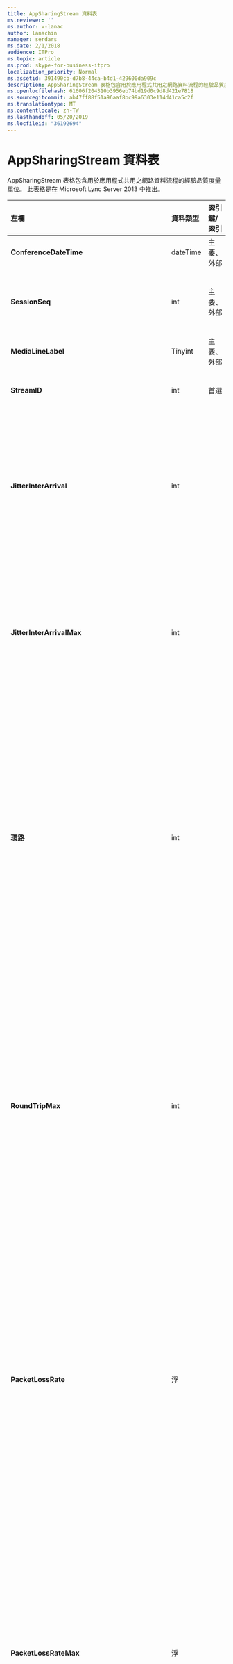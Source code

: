 ```yaml
---
title: AppSharingStream 資料表
ms.reviewer: ''
ms.author: v-lanac
author: lanachin
manager: serdars
ms.date: 2/1/2018
audience: ITPro
ms.topic: article
ms.prod: skype-for-business-itpro
localization_priority: Normal
ms.assetid: 391490cb-d7b8-44ca-b4d1-429600da909c
description: AppSharingStream 表格包含用於應用程式共用之網路資料流程的經驗品質度量單位。 此表格是在 Microsoft Lync Server 2013 中推出。
ms.openlocfilehash: 61606f204310b3956eb74bd19d0c9d8d421e7818
ms.sourcegitcommit: ab47ff88f51a96aaf8bc99a6303e114d41ca5c2f
ms.translationtype: MT
ms.contentlocale: zh-TW
ms.lasthandoff: 05/20/2019
ms.locfileid: "36192694"
---
```

# <a name="appsharingstream-table"></a>AppSharingStream 資料表
 
AppSharingStream 表格包含用於應用程式共用之網路資料流程的經驗品質度量單位。 此表格是在 Microsoft Lync Server 2013 中推出。
  
|**左欄**|**資料類型**|**索引鍵/索引**|**詳細資料**|
|:-----|:-----|:-----|:-----|
|**ConferenceDateTime** <br/> |dateTime  <br/> |主要、外部  <br/> |會話開始的日期和時間。  <br/> |
|**SessionSeq** <br/> |int  <br/> |主要、外部  <br/> |使用順序識別碼來區分在相同日期和同一時間啟動的會話。  <br/> |
|**MediaLineLabel** <br/> |Tinyint  <br/> |主要、外部  <br/> | 請參閱[MediaLine 表格](https://docs.microsoft.com/skypeforbusiness/schema-reference/quality-of-experience-qoe-database-schema/medialine-0)。 <br/> |
|**StreamID** <br/> |int  <br/> |首選  <br/> |應用程式共用資料流程的唯一識別碼。  <br/> |
|**JitterInterArrival** <br/> |int  <br/> ||在 RTP 資料包抵達之間檢測到的平均抖動。 (抖動是通話 "shakiness" 的測量值)。高抖動值通常是由擁塞或超載的媒體伺服器所造成, 而且會造成失真或遺失音訊。  <br/> |
|**JitterInterArrivalMax** <br/> |int  <br/> ||在 RTP 資料包抵達之間檢測到最大抖動。 (抖動是通話 "shakiness" 的測量值)。高抖動值通常是由擁塞或超載的媒體伺服器所造成, 而且會造成失真或遺失音訊。  <br/> |
|**環路** <br/> |int  <br/> ||即時傳輸通訊協定資料包移動到另一個端點之後, 再返回的平均 (以毫秒為單位)。 200毫秒或較低的往返行程時間會視為可接受的品質。  <br/> 國際呼叫路由可能會造成高往返值。路由無法正確配置;或超載的媒體伺服器。 較高的往返行程時間會造成使用雙向即時音訊交談的困難。  <br/> |
|**RoundTripMax** <br/> |int  <br/> ||即時傳輸通訊協定資料包要傳送到另一個端點的最大值 (以毫秒為單位), 然後返回。 200毫秒或較低的往返行程時間會視為可接受的品質。  <br/> 國際呼叫路由可能會造成高往返值。路由無法正確配置;或超載的媒體伺服器。 較高的往返行程時間會造成使用雙向即時音訊交談的困難。  <br/> |
|**PacketLossRate** <br/> |浮  <br/> ||即時傳輸通訊協定 (RTP) 資料包遺失的平均速率。 (當 RTP 資料包 (這是一種用來透過網際網路傳送音訊和影片的通訊協定) 無法送達目的地時, 會發生資料包遺失。高遺失率通常是由擁塞所造成;缺乏頻寬;無線擁塞或干擾;或超載的媒體伺服器。 [資料包遺失] 通常會導致聲音失真或遺失。  <br/> |
|**PacketLossRateMax** <br/> |浮  <br/> ||即時傳輸通訊協定 (RTP) 資料包遺失率的最大值。 (當 RTP 資料包 (這是一種用來透過網際網路傳送音訊和影片的通訊協定) 無法送達目的地時, 會發生資料包遺失。高遺失率通常是由擁塞所造成;缺乏頻寬;無線擁塞或干擾;或超載的媒體伺服器。 [資料包遺失] 通常會導致聲音失真或遺失。  <br/> |
|**PacketUtilization** <br/> |int  <br/> ||已傳送的資料包數目。  <br/> |
|**BandwidthEst** <br/> |int  <br/> ||會話結束時可使用的估計單向頻寬。 以每秒位數報告。  <br/> |
|**AppSharingPayloadDescription** <br/> |int  <br/> ||應用程式共用負載的描述。  <br/> |
|**RelativeOneWayTotal** <br/> |浮  <br/> ||單向延遲的總金額。 相對單向延遲會測量用戶端與伺服器之間的延遲。  <br/> |
|**RelativeOneWayAverage** <br/> |浮  <br/> ||單向延隔時間的平均量。 相對單向延遲會測量用戶端與伺服器之間的延遲。  <br/> |
|**RelativeOneWayMax** <br/> |浮  <br/> ||單向延隔時間的最大值。 相對單向延遲會測量用戶端與伺服器之間的延遲。  <br/> |
|**RelativeOneWayBurstOccurrences** <br/> |int  <br/> ||單向突發發生次數總計。 "Bursty" 傳輸是一種傳輸, 其中的資料流程過無法預料的猝發, 而不是穩定的資料流程。 此量度會測量用戶端與伺服器之間的資料流程。  <br/> |
|**RelativeOneWayBurstDensity** <br/> |浮  <br/> ||總計單向突發密度。 "Bursty" 傳輸是一種傳輸, 其中的資料流程過無法預料的猝發, 而不是穩定的資料流程。 此量度會測量用戶端與伺服器之間的資料流程。  <br/> |
|**RelativeOneWayBurstDuration** <br/> |浮  <br/> ||總計單向突發持續時間。 "Bursty" 傳輸是一種傳輸, 其中的資料流程過無法預料的猝發, 而不是穩定的資料流程。 此量度會測量用戶端與伺服器之間的資料流程。  <br/> |
|**RelativeOneWayGapOccurrences** <br/> |int  <br/> ||總的單向間距發生情況。 "Bursty" 傳輸是一種傳輸, 其中的資料流程過無法預料的猝發, 而不是穩定的資料流程;[空隙] 表示這些猝發之間的延遲。 此量度會測量用戶端與伺服器之間的資料流程。  <br/> |
|**RelativeOneWayGapDensity** <br/> |浮  <br/> ||總單向間距密度。 "Bursty" 傳輸是一種傳輸, 其中的資料流程過無法預料的猝發, 而不是穩定的資料流程;[空隙] 表示這些猝發之間的延遲。 此量度會測量用戶端與伺服器之間的資料流程。  <br/> |
|**RelativeOneWayGapDuration** <br/> |浮  <br/> ||總共一個單向間距時間。 "Bursty" 傳輸是一種傳輸, 其中的資料流程過無法預料的猝發, 而不是穩定的資料流程;[空隙] 表示這些猝發之間的延遲。 此量度會測量用戶端與伺服器之間的資料流程。  <br/> |
|**ApplicationSharingType** <br/> |varChar (256)  <br/> ||應用程式角色 (共用或檢視器) 與內容類型。  <br/> |
|**RDPTileProcessingLatencyTotal** <br/> |浮  <br/> ||遠端桌面通訊協定 (RDP) 磚的總處理時間。 較高的總計相當於觀賞體驗中較長的延遲。  <br/> |
|**RDPTileProcessingLatencyAverage** <br/> |浮  <br/> ||遠端桌面通訊協定 (RDP) 磚的平均處理時間。 較高的總計相當於觀賞體驗中較長的延遲。  <br/> |
|**RDPTileProcessingLatencyMax** <br/> |浮  <br/> ||遠端桌面通訊協定 (RDP) 磚的最大處理時間。 較高的總計相當於觀賞體驗中較長的延遲。  <br/> |
|**RDPTileProcessingLatencyBurstOccurrences** <br/> |int  <br/> ||遠端桌面通訊協定 (RDP) 磚處理時間的突發事件發生方式。 "Bursty" 傳輸是一種傳輸, 其中的資料流程過無法預料的猝發, 而不是穩定的資料流程。  <br/> |
|**RDPTileProcessingLatencyBurstDensity** <br/> |浮  <br/> ||遠端桌面通訊協定 (RDP) 磚處理時間的暴沖密度。 "Bursty" 傳輸是一種傳輸, 其中的資料流程過無法預料的猝發, 而不是穩定的資料流程。  <br/> |
|**RDPTileProcessingLatencyBurstDuration** <br/> |浮  <br/> ||遠端桌面通訊協定 (RDP) 磚處理時間中的爆發時間。 "Bursty" 傳輸是一種傳輸, 其中的資料流程過無法預料的猝發, 而不是穩定的資料流程。  <br/> |
|**RDPTileProcessingLatencyGapOccurrences** <br/> |int  <br/> ||遠端桌面通訊協定 (RDP) 磚處理時間中的差距出現次數。  <br/> |
|**RDPTileProcessingLatencyGapDensity** <br/> |浮  <br/> ||遠端桌面通訊協定 (RDP) 磚處理時間的差距密度。 低差距密度可讓您獲得更佳的觀賞體驗。  <br/> |
|**RDPTileProcessingLatencyGapDuration** <br/> |浮  <br/> ||遠端桌面通訊協定 (RDP) 磚處理時間中的差距持續時間。 短差距期間會等同于更佳的觀賞體驗。  <br/> |
|**CaptureTileRateTotal** <br/> |浮  <br/> ||捕獲磚的總速率 (每秒磚)。  <br/> |
|**CaptureTileRateAverage** <br/> |浮  <br/> ||捕獲磚的平均速率 (每秒磚)。  <br/> |
|**CaptureTileRateMax** <br/> |浮  <br/> ||捕獲磚的最大速率 (每秒磚)。  <br/> |
|**CaptureTileRateBurstOccurrences** <br/> |在 t  <br/> ||在捕獲磚 (每秒磚數) 中, 突發發生的頻率。  <br/> |
|**CaptureTileRateBurstDensity** <br/> |浮  <br/> ||捕獲磚 (每秒磚) 的流量峰值密度。  <br/> |
|**CaptureTileRateBurstDuration** <br/> |浮  <br/> ||以捕獲磚 (每秒磚) 為單位的爆發時段。  <br/> |
|**CaptureTileRateGapOccurrences** <br/> |int  <br/> ||間距出現在捕獲磚的速率中 (每秒磚)。  <br/> |
|**CaptureTileRateGapDensity** <br/> |浮  <br/> ||已捕獲磚 (每秒磚) 中的間距密度。  <br/> |
|**CaptureTileRateGapDuration** <br/> |浮  <br/> ||所捕獲磚 (每秒磚) 中的差距間隔時間。  <br/> |
|**SpoiledTilePercentTotal** <br/> |浮  <br/> ||未到達檢視器的內容總百分比, 但已被新內容捨棄並覆寫。  <br/> |
|**SpoiledTilePercentAverage** <br/> |浮  <br/> ||未到達檢視器的內容平均百分比, 而是由新內容捨棄並覆寫。  <br/> |
|**SpoiledTilePercentMax** <br/> |浮  <br/> ||未到達檢視器的內容的最大百分比, 而是由新內容捨棄並覆寫。  <br/> |
|**SpoiledTilePercentBurstOccurrences** <br/> |int  <br/> ||無法到達檢視器的內容突發事件, 但已被新內容捨棄並覆寫。  <br/> |
|**SpoiledTilePercentBurstDensity** <br/> |浮  <br/> ||未到達檢視器之內容的突發密度, 但已被新內容捨棄並覆寫。  <br/> |
|**SpoiledTilePercentBurstDuration** <br/> |浮  <br/> ||無法到達檢視器之內容的爆發持續時間, 但已被新內容捨棄並覆寫。  <br/> |
|**SpoiledTilePercentGapOccurrences** <br/> |int  <br/> ||未到達檢視器之內容的差距出現次數, 但已被新內容捨棄並覆寫。  <br/> |
|**SpoiledTilePercentGapDensity** <br/> |浮  <br/> ||未到達檢視器之內容的差距密度, 但已被新內容捨棄並覆寫。  <br/> |
|**SpoiledTilePercentGapDuration** <br/> |浮  <br/> ||未到達檢視器之內容的差距持續時間, 但已被新內容捨棄並覆寫。  <br/> |
|**ScrapingFrameRateTotal** <br/> |浮  <br/> ||圖形來源的畫面總 scraped 數。  <br/> |
|**ScrapingFrameRateAverage** <br/> |浮  <br/> ||圖形來源的平均幀 scraped 數。  <br/> |
|**ScrapingFrameRateMax** <br/> |浮  <br/> ||圖形來源中的最大幀 scraped 數。  <br/> |
|**ScrapingFrameRateBurstOccurrences** <br/> |int  <br/> ||來自圖形來源的 [幀 scraped] 中的 [突發] 出現次數。  <br/> |
|**ScrapingFrameRateBurstDensity** <br/> |浮  <br/> ||圖形來源的 [幀 scraped] 中的 [暴沖密度]。  <br/> |
|**ScrapingFrameRateBurstDuration** <br/> |浮  <br/> ||圖形來源的 [幀 scraped] 中的 [突發期間]。  <br/> |
|**ScrapingFrameRateGapOccurrences** <br/> |int  <br/> ||圖形來源的 [幀 scraped] 中的空隙出現次數。  <br/> |
|**ScrapingFrameRateGapDensity** <br/> |浮  <br/> ||圖形來源的 [框架 scraped] 中的間距密度。  <br/> |
|**ScrapingFrameRateGapDuration** <br/> |浮  <br/> ||圖形來源的 [框架 scraped] 中的 [空隙] 工期。  <br/> |
|**IncomingTileRateTotal** <br/> |浮  <br/> ||檢視器接收的傳入畫面播放速率總計。  <br/> |
|**IncomingTileRateAverage** <br/> |浮  <br/> ||檢視器接收到的平均接收畫面播放速率。  <br/> |
|**IncomingTileRateMax** <br/> |浮  <br/> ||檢視器接收到的傳入磚速率上限。  <br/> |
|**IncomingTileRateBurstOccurrences** <br/> |int  <br/> ||檢視器接收到的傳入磚速率中的爆發次數。  <br/> |
|**IncomingTileRateBurstDensity** <br/> |浮  <br/> ||檢視器接收的傳入磚速率中的高載密度。  <br/> |
|**IncomingTileRateBurstDuration** <br/> |浮  <br/> ||檢視器接收的傳入磚速率中的爆發持續時間。  <br/> |
|**IncomingTileRateGapOccurrences** <br/> |int  <br/> ||檢視器接收的傳入磚速率中的間距值。  <br/> |
|**IncomingTileRateGapDensity** <br/> |浮  <br/> ||檢視器接收的傳入磚速率中的差距密度。  <br/> |
|**IncomingTileRateGapDuration** <br/> |浮  <br/> ||檢視器接收到的內送磚速率中的差距持續時間。  <br/> |
|**IncomingFrameRateTotal** <br/> |浮  <br/> ||檢視器接收的傳入畫面播放速率總計。  <br/> |
|**IncomingFrameRateAverage** <br/> |浮  <br/> ||檢視器接收到的平均接收畫面播放速率。  <br/> |
|**IncomingFrameRateMax** <br/> |浮  <br/> ||檢視器接收到的最大傳入畫面播放速率。  <br/> |
|**IncomingFrameRateBurstOccurrences** <br/> |int  <br/> ||檢視器接收到的傳入畫面播放速率中的爆發次數。  <br/> |
|**IncomingFrameRateBurstDensity** <br/> |浮  <br/> ||檢視器接收到的傳入畫面播放速率中的暴沖密度。  <br/> |
|**IncomingFrameRateBurstDuration** <br/> |浮  <br/> ||檢視器接收到的傳入畫面播放速率中的爆發持續時間。  <br/> |
|**IncomingFrameRateGapOccurrences** <br/> |int  <br/> ||檢視器接收到的內送畫面播放速率中出現的間距。  <br/> |
|**IncomingFrameRateGapDensity** <br/> |浮  <br/> ||檢視器接收的傳入畫面播放速率中的差距密度。  <br/> |
|**IncomingFrameRateDuration** <br/> |浮  <br/> ||檢視器接收的傳入畫面播放速率中的差距持續時間。  <br/> |
|**OutgoingTileRateTotal** <br/> |浮  <br/> ||寄件者的外寄磚率總計。  <br/> |
|**OutgoingTileRateAverage** <br/> |浮  <br/> ||寄件者的平均外寄磚速率。  <br/> |
|**OutgoingTileRateMax** <br/> |浮  <br/> ||寄件者的最大外寄磚速率。  <br/> |
|**OutgoingTileRateBurstOccurrences** <br/> |int  <br/> ||寄件者的傳出磚速率中的突發事件。  <br/> |
|**OutgoingTileRateBurstDensity** <br/> |浮  <br/> ||寄件者的傳出磚速率的高載密度。  <br/> |
|**OutgoingTileRateBurstDuration** <br/> |浮  <br/> ||寄件者的傳出磚頻率內的爆發持續時間。  <br/> |
|**OutgoingTileRateGapOccurrences** <br/> |int  <br/> ||寄件者的外寄磚頻率中出現空隙。  <br/> |
|**OutgoingTileRateGapDensity** <br/> |浮  <br/> ||寄件者的外寄磚工資率的差距密度。  <br/> |
|**OutgoingTileRateGapDuration** <br/> |浮  <br/> ||寄件者的外寄磚工資率的差距持續時間。  <br/> |
|**OutgoingFrameRateTotal** <br/> |浮  <br/> ||寄件者的外寄畫面播放速率總計。  <br/> |
|**OutgoingFrameRateAverage** <br/> |浮  <br/> ||寄件者的平均傳出畫面播放速率。  <br/> |
|**OutgoingFrameRateMax** <br/> |浮  <br/> ||寄件者的最大外寄畫面播放速率。  <br/> |
|**OutgoingFrameRateBurstOccurrences** <br/> |int  <br/> ||寄件者在外寄畫面播放速率中的突發事件。  <br/> |
|**OutgoingFrameRateBurstDensity** <br/> |浮  <br/> ||寄件者的外寄畫面播放速率中的暴沖密度。  <br/> |
|**OutgoingFrameRateBurstDuration** <br/> |浮  <br/> ||寄件者的外寄畫面播放速率中的爆發持續時間。  <br/> |
|**OutgoingFrameRateGapOccurrences** <br/> |int  <br/> ||寄件者的外寄畫面播放速率中出現空隙。  <br/> |
|**OutgoingFrameRateGapDensity** <br/> |浮  <br/> ||寄件者的外寄畫面播放速率中的差距密度。  <br/> |
|**OutgoingFrameRateGapDuration** <br/> |浮  <br/> ||寄件者的外寄畫面播放速率中的差距持續時間。  <br/> |
|**AverageRectangleHeight** <br/> |int  <br/> ||平均視頻解析度高度 (以圖元為單位)。  <br/> |
|**AverageRectangleWidth** <br/> |int  <br/> ||以圖元為單位的平均視頻解析度寬度。  <br/> |
|**進貨** <br/> |稍微  <br/> ||入站傳輸的平均畫面播放速率 (在每秒的幀數)。  <br/> |
|**發** <br/> |稍微  <br/> ||輸出傳送的平均畫面播放速率 (在每秒的幀數)。  <br/> |
|**SenderIsCallerPAI** <br/> |稍微  <br/> ||1表示資料流程方向從來電者到被叫方。  <br/> 0表示資料流程方向是從被叫方到來電者。  <br/> |
   

